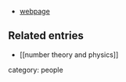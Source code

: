 

* [webpage](http://empslocal.ex.ac.uk/people/staff/mrwatkin/)

## Related entries

* [[number theory and physics]]

category: people
